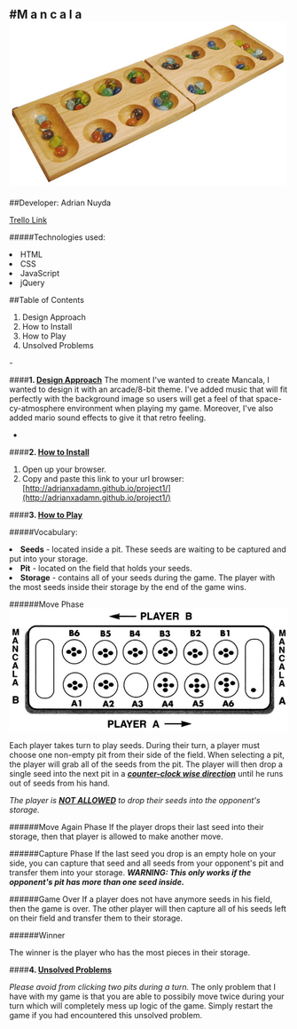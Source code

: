 #M a n c a l a
![alt tag](assets/Mancala.jpg)
-
##Developer: Adrian Nuyda

[Trello Link](https://trello.com/b/uVdPkGSw/project-1-mancala)

#####Technologies used:
<li> HTML
<li> CSS
<li> JavaScript
<li> jQuery

##Table of Contents
<ol>
	<li> Design Approach
	<li> How to Install
	<li> How to Play
	<li> Unsolved Problems
</ol>
-

####<b>1. <u>Design Approach</u></b>
The moment I've wanted to create Mancala, I wanted to design it with an arcade/8-bit theme. I've added music that will fit perfectly with the background image so users will get a feel of that space-cy-atmosphere environment when playing my game. Moreover, I've also added mario sound effects to give it that retro feeling.

-
####<b>2. <u>How to Install</u></b>

1. Open up your browser.
2. Copy and paste this link to your url browser:
[http://adrianxadamn.github.io/project1/](http://adrianxadamn.github.io/project1/) 

####<b>3. <u>How to Play</u></b>

#####Vocabulary:

<li><b>Seeds</b> - located inside a pit. These seeds are waiting to be captured and put into your storage.
<li><b>Pit</b>  - located on the field that holds your seeds. 
<li><b>Storage</b>  - contains all of your seeds during the game. The player with the most seeds inside their storage by the end of the game wins.

######Move Phase
![alt tag](assets/mancala2.jpg)

Each player takes turn to play seeds. During their turn, a player must choose one non-empty pit from their side of the field. When selecting a pit, the player will grab all of the seeds from the pit. The player will then drop a single seed into the next pit in a <b><u><i>counter-clock wise direction</b></u></i> until he runs out of seeds from his hand. 

<i> The player is <u><b>NOT ALLOWED</u></b> to drop their seeds into the opponent's storage. 
</i>

######Move Again Phase
If the player drops their last seed into their storage, then that player is allowed to make another move. 


######Capture Phase
If the last seed you drop is an empty hole on your side, you can capture that seed and all seeds from your opponent's pit and transfer them into your storage. <i><b> WARNING: This only works if the opponent's pit has more than one seed inside.</i></b>

######Game Over
If a player does not have anymore seeds in his field, then the game is over. The other player will then capture all of his seeds left on their field and transfer them to their storage.

######Winner

The winner is the player who has the most pieces in their storage.
	
####<b>4. <u>Unsolved Problems</u></b>

<i>Please avoid from clicking two pits during a turn.</i> The only problem that I have with my game is that you are able to possibily move twice during your turn which will completely mess up logic of the game. Simply restart the game if you had encountered this unsolved problem.

